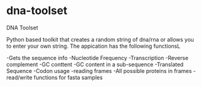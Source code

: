 # dna-toolset
DNA Toolset

Python based toolkit that creates a random string of dna/rna or allows you to enter your own string.  The appication has the following functionsL

-Gets the sequence info
-Nucleotide Frequency
-Transcription
-Reverse complement
-GC conttent
-GC content in a sub-sequence
-Translated Sequence
-Codon usage
-reading frames
-All possible proteins in frames
-read/write functions for fasta samples
